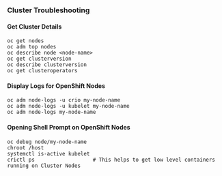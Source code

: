 ### Cluster Troubleshooting

#### Get Cluster Details

    oc get nodes
    oc adm top nodes
    oc describe node <node-name>
    oc get clusterversion
    oc describe clusterversion
    oc get clusteroperators

#### Display Logs for OpenShift Nodes

    oc adm node-logs -u crio my-node-name
    oc adm node-logs -u kubelet my-node-name
    oc adm node-logs my-node-name

#### Opening Shell Prompt on OpenShift Nodes

    oc debug node/my-node-name
    chroot /host
    systemctl is-active kubelet
    crictl ps                   # This helps to get low level containers running on Cluster Nodes